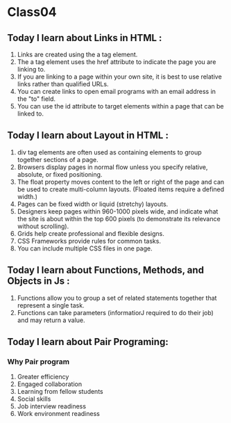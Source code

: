 # Class04

## Today I learn about Links in HTML :
1. Links are created using the a tag element.
2. The a tag element uses the href attribute to indicate
the page you are linking to.
3. If you are linking to a page within your own site, it is
best to use relative links rather than qualified URLs.
4. You can create links to open email programs with an
email address in the "to" field.
5. You can use the id attribute to target elements within
a page that can be linked to.

## Today I learn about Layout in HTML :
1. div tag elements are often used as containing elements
to group together sections of a page.
2. Browsers display pages in normal flow unless you
specify relative, absolute, or fixed positioning.
3. The float property moves content to the left or right
of the page and can be used to create multi-column
layouts. (Floated items require a defined width.)
4. Pages can be fixed width or liquid (stretchy) layouts.
5. Designers keep pages within 960-1000 pixels wide,
and indicate what the site is about within the top 600
pixels (to demonstrate its relevance without scrolling).
6. Grids help create professional and flexible designs.
7. CSS Frameworks provide rules for common tasks.
8. You can include multiple CSS files in one page.

## Today I learn about Functions, Methods, and Objects in Js :
1. Functions allow you to group a set of related
statements together that represent a single task.
2. Functions can take parameters (informatiorJ required
to do their job) and may return a value.

## Today I learn about Pair Programing:
### Why Pair program
1. Greater efficiency
2. Engaged collaboration
3. Learning from fellow students
4. Social skills
5. Job interview readiness
6. Work environment readiness